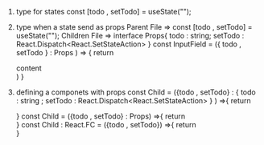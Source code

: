 1) type for states
 const [todo , setTodo] = useState<string>("");
   
2) type when a state send as props
Parent File =>
     const [todo , setTodo] = useState<string>("");
     <InputField todo={todo} setTodo={setTodo} /> 
Children File =>
    interface Props{
        todo : string;
        setTodo : React.Dispatch<React.SetStateAction<string>>
    }
    const InputField = ({ todo , setTodo } : Props ) => {
      return <div> content </div>)
    }

3) defining a componets with props
    const Child = ({todo , setTodo} : { todo : string ; setTodo : React.Dispatch<React.SetStateAction<string>> } ) =>{
        return <div></div>
    }
    const Child = ({todo , setTodo} : Props) =>{
        return <div></div>
    }
    const Child : React.FC<Props> = ({todo , setTodo}) =>{
        return <div></div>
    }
